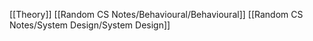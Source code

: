 [[Theory]]
[[Random CS Notes/Behavioural/Behavioural]]
[[Random CS Notes/System Design/System Design]]